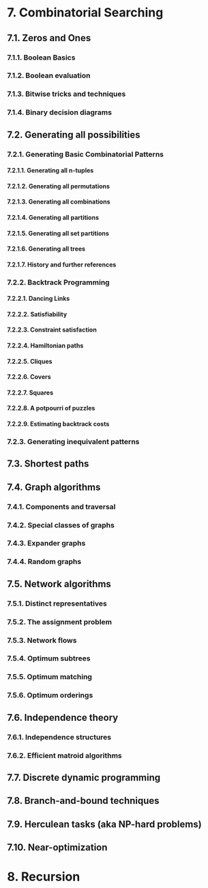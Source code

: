 # 7. Combinatorial Searching
## 7.1. Zeros and Ones
### 7.1.1. Boolean Basics
### 7.1.2. Boolean evaluation
### 7.1.3. Bitwise tricks and techniques
### 7.1.4. Binary decision diagrams
## 7.2. Generating all possibilities
### 7.2.1. Generating Basic Combinatorial Patterns
#### 7.2.1.1. Generating all n-tuples
#### 7.2.1.2. Generating all permutations
#### 7.2.1.3. Generating all combinations
#### 7.2.1.4. Generating all partitions
#### 7.2.1.5. Generating all set partitions
#### 7.2.1.6. Generating all trees
#### 7.2.1.7. History and further references
### 7.2.2. Backtrack Programming
#### 7.2.2.1. Dancing Links
#### 7.2.2.2. Satisfiability
#### 7.2.2.3. Constraint satisfaction
#### 7.2.2.4. Hamiltonian paths
#### 7.2.2.5. Cliques
#### 7.2.2.6. Covers
#### 7.2.2.7. Squares
#### 7.2.2.8. A potpourri of puzzles
#### 7.2.2.9. Estimating backtrack costs
### 7.2.3. Generating inequivalent patterns
## 7.3. Shortest paths
## 7.4. Graph algorithms
### 7.4.1. Components and traversal
### 7.4.2. Special classes of graphs
### 7.4.3. Expander graphs
### 7.4.4. Random graphs
## 7.5. Network algorithms
### 7.5.1. Distinct representatives
### 7.5.2. The assignment problem
### 7.5.3. Network flows
### 7.5.4. Optimum subtrees
### 7.5.5. Optimum matching
### 7.5.6. Optimum orderings
## 7.6. Independence theory
### 7.6.1. Independence structures
### 7.6.2. Efficient matroid algorithms
## 7.7. Discrete dynamic programming
## 7.8. Branch-and-bound techniques
## 7.9. Herculean tasks (aka NP-hard problems)
## 7.10. Near-optimization
# 8. Recursion
